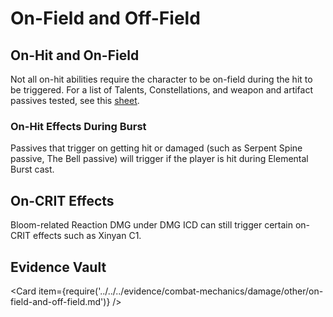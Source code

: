 # On-Field and Off-Field

## On-Hit and On-Field

Not all on-hit abilities require the character to be on-field during the hit to be triggered. For a list of Talents, Constellations, and weapon and artifact passives tested, see this [sheet](https://docs.google.com/spreadsheets/d/1S_Toll_6qIO1q2ood0KPteVH0-lw3mAPTKqEkmJeo9U/edit?usp=sharing).  

### On-Hit Effects During Burst

Passives that trigger on getting hit or damaged (such as Serpent Spine passive, The Bell passive) will trigger if the player is hit during Elemental Burst cast.

## On-CRIT Effects

Bloom-related Reaction DMG under DMG ICD can still trigger certain on-CRIT effects such as Xinyan C1.  

## Evidence Vault

<Card item={require('../../../evidence/combat-mechanics/damage/other/on-field-and-off-field.md')} />
